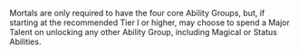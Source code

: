 Mortals are only required to have the four core Ability Groups, but, if starting at the recommended Tier I or higher, may choose to spend a Major Talent on unlocking any other Ability Group, including Magical or Status Abilities.